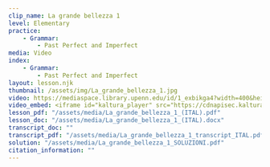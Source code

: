 ```yaml
---
clip_name: La grande bellezza 1
level: Elementary
practice: 
    - Grammar: 
        - Past Perfect and Imperfect
media: Video
index: 
    - Grammar: 
        - Past Perfect and Imperfect
layout: lesson.njk
thumbnail: /assets/img/La_grande_bellezza_1.jpg
video: https://mediaspace.library.upenn.edu/id/1_exbikga4?width=400&height=285&playerId=52628472
video_embed: <iframe id="kaltura_player" src="https://cdnapisec.kaltura.com/p/1147242/sp/114724200/embedIframeJs/uiconf_id/9757771/partner_id/1147242?iframeembed=true&playerId=kaltura_player&entry_id=1_exbikga4&flashvars[streamerType]=auto&amp;flashvars[localizationCode]=en&amp;flashvars[sideBarContainer.plugin]=true&amp;flashvars[sideBarContainer.position]=left&amp;flashvars[sideBarContainer.clickToClose]=true&amp;flashvars[chapters.plugin]=true&amp;flashvars[chapters.layout]=vertical&amp;flashvars[chapters.thumbnailRotator]=false&amp;flashvars[streamSelector.plugin]=true&amp;flashvars[EmbedPlayer.SpinnerTarget]=videoHolder&amp;flashvars[dualScreen.plugin]=true&amp;flashvars[Kaltura.addCrossoriginToIframe]=true&amp;&wid=1_teew0orz" width="400" height="285" allowfullscreen webkitallowfullscreen mozAllowFullScreen allow="autoplay *; fullscreen *; encrypted-media *" sandbox="allow-downloads allow-forms allow-same-origin allow-scripts allow-top-navigation allow-pointer-lock allow-popups allow-modals allow-orientation-lock allow-popups-to-escape-sandbox allow-presentation allow-top-navigation-by-user-activation" frameborder="0" title="La_grande_bellezza_1"></iframe>
lesson_pdf: "/assets/media/La_grande_bellezza_1_(ITAL).pdf"
lesson_doc: "/assets/media/La_grande_bellezza_1_(ITAL).docx"
transcript_doc: ""
transcript_pdf: "/assets/media/La_grande_bellezza_1_transcript_ITAL.pdf"
solution: "/assets/media/La_grande_bellezza_1_SOLUZIONI.pdf"
citation_information: ""
---
```

